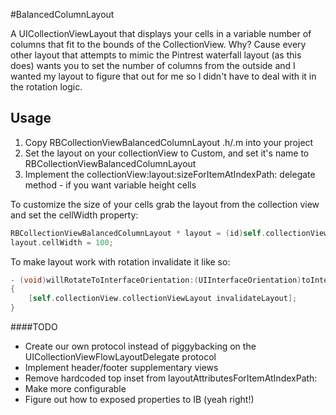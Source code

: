 #BalancedColumnLayout

A UICollectionViewLayout that displays your cells in a variable number of columns that fit to the bounds of the CollectionView.  Why? Cause every other layout that attempts to mimic the Pintrest waterfall layout (as this does) wants you to set the number of columns from the outside and I wanted my layout to figure that out for me so I didn't have to deal with it in the rotation logic.

## Usage

1. Copy RBCollectionViewBalancedColumnLayout .h/.m into your project
2. Set the layout on your collectionView to Custom, and set it's name to RBCollectionViewBalancedColumnLayout
3. Implement the collectionView:layout:sizeForItemAtIndexPath: delegate method - if you want variable height cells

To customize the size of your cells grab the layout from the collection view and set the cellWidth property:
``` objective-c
RBCollectionViewBalancedColumnLayout * layout = (id)self.collectionView.collectionViewLayout;
layout.cellWidth = 100;
```

To make layout work with rotation invalidate it like so:
``` objective-c
- (void)willRotateToInterfaceOrientation:(UIInterfaceOrientation)toInterfaceOrientation duration:(NSTimeInterval)duration
{
	[self.collectionView.collectionViewLayout invalidateLayout];
}
```

####TODO

* Create our own protocol instead of piggybacking on the UICollectionViewFlowLayoutDelegate protocol
* Implement header/footer supplementary views
* Remove hardcoded top inset from layoutAttributesForItemAtIndexPath:
* Make more configurable
* Figure out how to exposed properties to IB (yeah right!)
